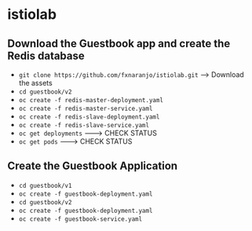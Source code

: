 # istiolab

## Download the Guestbook app and create the Redis database

- `git clone https://github.com/fxnaranjo/istiolab.git` --> Download the assets
- `cd guestbook/v2`
- `oc create -f redis-master-deployment.yaml`
- `oc create -f redis-master-service.yaml`
- `oc create -f redis-slave-deployment.yaml`
- `oc create -f redis-slave-service.yaml`
- `oc get deployments` ---> CHECK STATUS
- `oc get pods` ---> CHECK STATUS

## Create the Guestbook Application
- `cd guestbook/v1`
- `oc create -f guestbook-deployment.yaml`
- `cd guestbook/v2`
- `oc create -f guestbook-deployment.yaml`
- `oc create -f guestbook-service.yaml`

